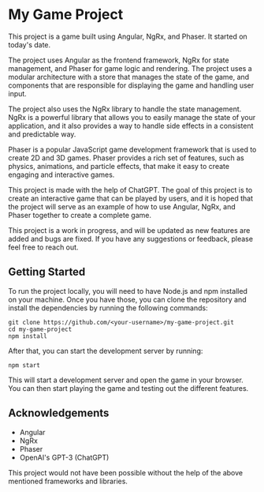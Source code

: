 # My Game Project

This project is a game built using Angular, NgRx, and Phaser. It started on  today's date.

The project uses Angular as the frontend framework, NgRx for state management, and Phaser for game logic and rendering. The project uses a modular architecture with a store that manages the state of the game, and components that are responsible for displaying the game and handling user input.

The project also uses the NgRx library to handle the state management. NgRx is a powerful library that allows you to easily manage the state of your application, and it also provides a way to handle side effects in a consistent and predictable way.

Phaser is a popular JavaScript game development framework that is used to create 2D and 3D games. Phaser provides a rich set of features, such as physics, animations, and particle effects, that make it easy to create engaging and interactive games.

This project is made with the help of ChatGPT. The goal of this project is to create an interactive game that can be played by users, and it is hoped that the project will serve as an example of how to use Angular, NgRx, and Phaser together to create a complete game.

This project is a work in progress, and will be updated as new features are added and bugs are fixed. If you have any suggestions or feedback, please feel free to reach out.

## Getting Started

To run the project locally, you will need to have Node.js and npm installed on your machine. Once you have those, you can clone the repository and install the dependencies by running the following commands:

```
git clone https://github.com/<your-username>/my-game-project.git
cd my-game-project
npm install
```

After that, you can start the development server by running:

```
npm start
```


This will start a development server and open the game in your browser. You can then start playing the game and testing out the different features.

## Acknowledgements

- Angular 
- NgRx
- Phaser
- OpenAI's GPT-3 (ChatGPT)

This project would not have been possible without the help of the above mentioned frameworks and libraries.
